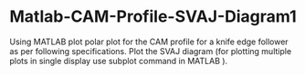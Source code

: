 # Matlab-CAM-Profile-SVAJ-Diagram1

Using MATLAB plot polar plot for the CAM profile for a knife edge follower as per following
specifications. Plot the SVAJ diagram (for plotting multiple plots in single display use
subplot command in MATLAB ).
